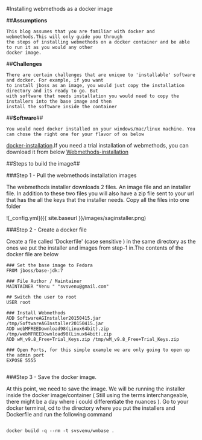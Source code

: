 

#Installing webmethods as a docker image


##**Assumptions**

	This blog assumes that you are familiar with docker and webmethods.This will only guide you through
	the steps of installing webmethods on a docker container and be able to run it as you would any other
	docker image.
	
##**Challenges**

	There are certain challenges that are unique to 'installable' software and docker. For example, if you want
	to install jboss as an image, you would just copy the installation directory and its ready to go. But
	with software that needs installation you would need to copy the installers into the base image and then
	install the software inside the container
	
##**Software**##

	You would need docker installed on your windows/mac/linux machine. You can chose the right one for your flavor of os below 
[docker-installation](https://docs.docker.com/installation).If you need a trial installation of webmethods, you can download it from below
[Webmethods-installation](http://techcommunity.softwareag.com/ecosystem/communities/public/webmethods/contents/download/)

##Steps to build the image##


###Step 1 - Pull the webmethods installation images

The webmethods installer downloads 2 files. An image file and an installer file. In addition to these two files you will also have
a zip file sent to your url that has the all the keys that the installer needs. Copy all the files into one folder

![_config.yml]({{ site.baseurl }}/images/saginstaller.png)


###Step 2 - Create a docker file 

Create a file called 'Dockerfile' (case sensitive ) in the same directory as the ones we put the installer and images from step-1 in.The contents of the
docker file are below

```
### Set the base image to Fedora
FROM jboss/base-jdk:7

### File Author / Maintainer
MAINTAINER "Venu " "svsvenu@gmail.com"

## Switch the user to root
USER root

### Install Webmethods
ADD SoftwareAGInstaller20150415.jar /tmp/SoftwareAGInstaller20150415.jar
ADD webMFREEDownload98(Linux64bit).zip /tmp/webMFREEDownload98(Linux64bit).zip
ADD wM_v9.8_Free+Trial_Keys.zip /tmp/wM_v9.8_Free+Trial_Keys.zip

### Open Ports, for this simple example we are only going to open up the admin port
EXPOSE 5555


```

###Step 3 - Save the docker image.

At this point, we need to save the image. We will be running the installer inside the docker image/container ( Still using the terms interchangeable,
there might be a day where i could differentiate the nuances ). Go to your docker terminal, cd to the directory where you put the installers
and Dockerfile and run the following command

```

docker build -q --rm -t svsvenu/wmbase .

```






	
	


